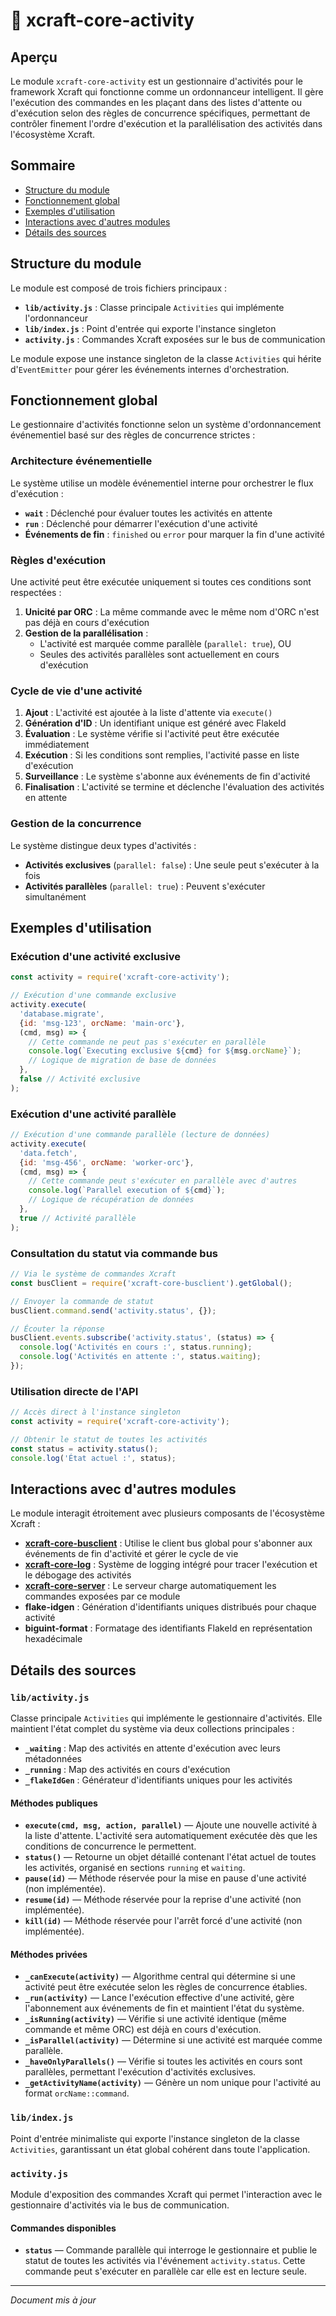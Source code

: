 # 📘 xcraft-core-activity

## Aperçu

Le module `xcraft-core-activity` est un gestionnaire d'activités pour le framework Xcraft qui fonctionne comme un ordonnanceur intelligent. Il gère l'exécution des commandes en les plaçant dans des listes d'attente ou d'exécution selon des règles de concurrence spécifiques, permettant de contrôler finement l'ordre d'exécution et la parallélisation des activités dans l'écosystème Xcraft.

## Sommaire

- [Structure du module](#structure-du-module)
- [Fonctionnement global](#fonctionnement-global)
- [Exemples d'utilisation](#exemples-dutilisation)
- [Interactions avec d'autres modules](#interactions-avec-dautres-modules)
- [Détails des sources](#détails-des-sources)

## Structure du module

Le module est composé de trois fichiers principaux :

- **`lib/activity.js`** : Classe principale `Activities` qui implémente l'ordonnanceur
- **`lib/index.js`** : Point d'entrée qui exporte l'instance singleton
- **`activity.js`** : Commandes Xcraft exposées sur le bus de communication

Le module expose une instance singleton de la classe `Activities` qui hérite d'`EventEmitter` pour gérer les événements internes d'orchestration.

## Fonctionnement global

Le gestionnaire d'activités fonctionne selon un système d'ordonnancement événementiel basé sur des règles de concurrence strictes :

### Architecture événementielle

Le système utilise un modèle événementiel interne pour orchestrer le flux d'exécution :

- **`wait`** : Déclenché pour évaluer toutes les activités en attente
- **`run`** : Déclenché pour démarrer l'exécution d'une activité
- **Événements de fin** : `finished` ou `error` pour marquer la fin d'une activité

### Règles d'exécution

Une activité peut être exécutée uniquement si toutes ces conditions sont respectées :

1. **Unicité par ORC** : La même commande avec le même nom d'ORC n'est pas déjà en cours d'exécution
2. **Gestion de la parallélisation** :
   - L'activité est marquée comme parallèle (`parallel: true`), OU
   - Seules des activités parallèles sont actuellement en cours d'exécution

### Cycle de vie d'une activité

1. **Ajout** : L'activité est ajoutée à la liste d'attente via `execute()`
2. **Génération d'ID** : Un identifiant unique est généré avec FlakeId
3. **Évaluation** : Le système vérifie si l'activité peut être exécutée immédiatement
4. **Exécution** : Si les conditions sont remplies, l'activité passe en liste d'exécution
5. **Surveillance** : Le système s'abonne aux événements de fin d'activité
6. **Finalisation** : L'activité se termine et déclenche l'évaluation des activités en attente

### Gestion de la concurrence

Le système distingue deux types d'activités :

- **Activités exclusives** (`parallel: false`) : Une seule peut s'exécuter à la fois
- **Activités parallèles** (`parallel: true`) : Peuvent s'exécuter simultanément

## Exemples d'utilisation

### Exécution d'une activité exclusive

```javascript
const activity = require('xcraft-core-activity');

// Exécution d'une commande exclusive
activity.execute(
  'database.migrate',
  {id: 'msg-123', orcName: 'main-orc'},
  (cmd, msg) => {
    // Cette commande ne peut pas s'exécuter en parallèle
    console.log(`Executing exclusive ${cmd} for ${msg.orcName}`);
    // Logique de migration de base de données
  },
  false // Activité exclusive
);
```

### Exécution d'une activité parallèle

```javascript
// Exécution d'une commande parallèle (lecture de données)
activity.execute(
  'data.fetch',
  {id: 'msg-456', orcName: 'worker-orc'},
  (cmd, msg) => {
    // Cette commande peut s'exécuter en parallèle avec d'autres
    console.log(`Parallel execution of ${cmd}`);
    // Logique de récupération de données
  },
  true // Activité parallèle
);
```

### Consultation du statut via commande bus

```javascript
// Via le système de commandes Xcraft
const busClient = require('xcraft-core-busclient').getGlobal();

// Envoyer la commande de statut
busClient.command.send('activity.status', {});

// Écouter la réponse
busClient.events.subscribe('activity.status', (status) => {
  console.log('Activités en cours :', status.running);
  console.log('Activités en attente :', status.waiting);
});
```

### Utilisation directe de l'API

```javascript
// Accès direct à l'instance singleton
const activity = require('xcraft-core-activity');

// Obtenir le statut de toutes les activités
const status = activity.status();
console.log('État actuel :', status);
```

## Interactions avec d'autres modules

Le module interagit étroitement avec plusieurs composants de l'écosystème Xcraft :

- **[xcraft-core-busclient]** : Utilise le client bus global pour s'abonner aux événements de fin d'activité et gérer le cycle de vie
- **[xcraft-core-log]** : Système de logging intégré pour tracer l'exécution et le débogage des activités
- **[xcraft-core-server]** : Le serveur charge automatiquement les commandes exposées par ce module
- **flake-idgen** : Génération d'identifiants uniques distribués pour chaque activité
- **biguint-format** : Formatage des identifiants FlakeId en représentation hexadécimale

## Détails des sources

### `lib/activity.js`

Classe principale `Activities` qui implémente le gestionnaire d'activités. Elle maintient l'état complet du système via deux collections principales :

- **`_waiting`** : Map des activités en attente d'exécution avec leurs métadonnées
- **`_running`** : Map des activités en cours d'exécution
- **`_flakeIdGen`** : Générateur d'identifiants uniques pour les activités

#### Méthodes publiques

- **`execute(cmd, msg, action, parallel)`** — Ajoute une nouvelle activité à la liste d'attente. L'activité sera automatiquement exécutée dès que les conditions de concurrence le permettent.
- **`status()`** — Retourne un objet détaillé contenant l'état actuel de toutes les activités, organisé en sections `running` et `waiting`.
- **`pause(id)`** — Méthode réservée pour la mise en pause d'une activité (non implémentée).
- **`resume(id)`** — Méthode réservée pour la reprise d'une activité (non implémentée).
- **`kill(id)`** — Méthode réservée pour l'arrêt forcé d'une activité (non implémentée).

#### Méthodes privées

- **`_canExecute(activity)`** — Algorithme central qui détermine si une activité peut être exécutée selon les règles de concurrence établies.
- **`_run(activity)`** — Lance l'exécution effective d'une activité, gère l'abonnement aux événements de fin et maintient l'état du système.
- **`_isRunning(activity)`** — Vérifie si une activité identique (même commande et même ORC) est déjà en cours d'exécution.
- **`_isParallel(activity)`** — Détermine si une activité est marquée comme parallèle.
- **`_haveOnlyParallels()`** — Vérifie si toutes les activités en cours sont parallèles, permettant l'exécution d'activités exclusives.
- **`_getActivityName(activity)`** — Génère un nom unique pour l'activité au format `orcName::command`.

### `lib/index.js`

Point d'entrée minimaliste qui exporte l'instance singleton de la classe `Activities`, garantissant un état global cohérent dans toute l'application.

### `activity.js`

Module d'exposition des commandes Xcraft qui permet l'interaction avec le gestionnaire d'activités via le bus de communication.

#### Commandes disponibles

- **`status`** — Commande parallèle qui interroge le gestionnaire et publie le statut de toutes les activités via l'événement `activity.status`. Cette commande peut s'exécuter en parallèle car elle est en lecture seule.

---

_Document mis à jour_

[xcraft-core-busclient]: https://github.com/Xcraft-Inc/xcraft-core-busclient
[xcraft-core-log]: https://github.com/Xcraft-Inc/xcraft-core-log
[xcraft-core-server]: https://github.com/Xcraft-Inc/xcraft-core-server